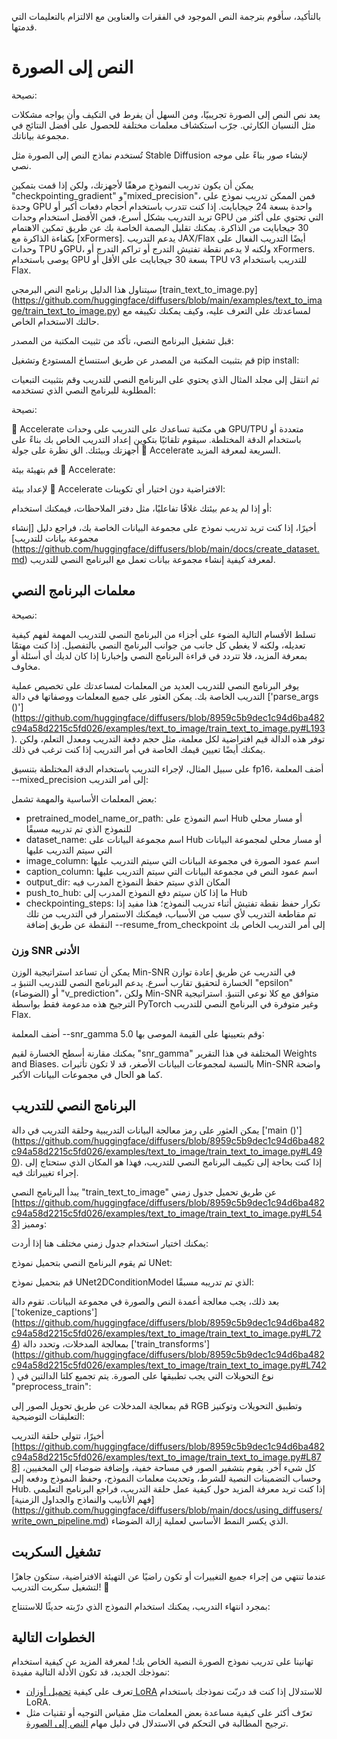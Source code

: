 بالتأكيد، سأقوم بترجمة النص الموجود في الفقرات والعناوين مع الالتزام بالتعليمات التي قدمتها.

# النص إلى الصورة

نصيحة:

يعد نص النص إلى الصورة تجريبيًا، ومن السهل أن يفرط في التكيف وأن يواجه مشكلات مثل النسيان الكارثي. جرّب استكشاف معلمات مختلفة للحصول على أفضل النتائج في مجموعة بياناتك.

تُستخدم نماذج النص إلى الصورة مثل Stable Diffusion لإنشاء صور بناءً على موجه نصي.

يمكن أن يكون تدريب النموذج مرهقًا لأجهزتك، ولكن إذا قمت بتمكين "checkpointing_gradient" و"mixed_precision"، فمن الممكن تدريب نموذج على وحدة GPU واحدة بسعة 24 جيجابايت. إذا كنت تتدرب باستخدام أحجام دفعات أكبر أو تريد التدريب بشكل أسرع، فمن الأفضل استخدام وحدات GPU التي تحتوي على أكثر من 30 جيجابايت من الذاكرة. يمكنك تقليل البصمة الخاصة بك عن طريق تمكين الاهتمام بكفاءة الذاكرة مع [xFormers]. يدعم التدريب JAX/Flax أيضًا التدريب الفعال على وحدات TPU وGPU، ولكنه لا يدعم نقطة تفتيش التدرج أو تراكم التدرج أو xFormers. يوصى باستخدام GPU بسعة 30 جيجابايت على الأقل أو TPU v3 للتدريب باستخدام Flax.

سيتناول هذا الدليل برنامج النص البرمجي [train_text_to_image.py] (https://github.com/huggingface/diffusers/blob/main/examples/text_to_image/train_text_to_image.py) لمساعدتك على التعرف عليه، وكيف يمكنك تكييفه مع حالتك الاستخدام الخاص.

قبل تشغيل البرنامج النصي، تأكد من تثبيت المكتبة من المصدر:

قم بتثبيت المكتبة من المصدر عن طريق استنساخ المستودع وتشغيل pip install:

ثم انتقل إلى مجلد المثال الذي يحتوي على البرنامج النصي للتدريب وقم بتثبيت التبعيات المطلوبة للبرنامج النصي الذي تستخدمه:

نصيحة:

🤗 Accelerate هي مكتبة تساعدك على التدريب على وحدات GPU/TPU متعددة أو باستخدام الدقة المختلطة. سيقوم تلقائيًا بتكوين إعداد التدريب الخاص بك بناءً على أجهزتك وبيئتك. الق نظرة على جولة 🤗 Accelerate السريعة لمعرفة المزيد.

قم بتهيئة بيئة 🤗 Accelerate:

لإعداد بيئة 🤗 Accelerate الافتراضية دون اختيار أي تكوينات:

أو إذا لم يدعم بيئتك غلافًا تفاعليًا، مثل دفتر الملاحظات، فيمكنك استخدام:

أخيرًا، إذا كنت تريد تدريب نموذج على مجموعة البيانات الخاصة بك، فراجع دليل [إنشاء مجموعة بيانات للتدريب] (https://github.com/huggingface/diffusers/blob/main/docs/create_dataset.md) لمعرفة كيفية إنشاء مجموعة بيانات تعمل مع البرنامج النصي للتدريب.

## معلمات البرنامج النصي

نصيحة:

تسلط الأقسام التالية الضوء على أجزاء من البرنامج النصي للتدريب المهمة لفهم كيفية تعديله، ولكنه لا يغطي كل جانب من جوانب البرنامج النصي بالتفصيل. إذا كنت مهتمًا بمعرفة المزيد، فلا تتردد في قراءة البرنامج النصي وإخبارنا إذا كان لديك أي أسئلة أو مخاوف.

يوفر البرنامج النصي للتدريب العديد من المعلمات لمساعدتك على تخصيص عملية التدريب الخاصة بك. يمكن العثور على جميع المعلمات ووصفاتها في دالة ['parse_args ()'] (https://github.com/huggingface/diffusers/blob/8959c5b9dec1c94d6ba482c94a58d2215c5fd026/examples/text_to_image/train_text_to_image.py#L193). توفر هذه الدالة قيم افتراضية لكل معلمة، مثل حجم دفعة التدريب ومعدل التعلم، ولكن يمكنك أيضًا تعيين قيمك الخاصة في أمر التدريب إذا كنت ترغب في ذلك.

على سبيل المثال، لإجراء التدريب باستخدام الدقة المختلطة بتنسيق fp16، أضف المعلمة --mixed_precision إلى أمر التدريب:

بعض المعلمات الأساسية والمهمة تشمل:

- pretrained_model_name_or_path: اسم النموذج على Hub أو مسار محلي للنموذج الذي تم تدريبه مسبقًا
- dataset_name: اسم مجموعة البيانات على Hub أو مسار محلي لمجموعة البيانات التي سيتم التدريب عليها
- image_column: اسم عمود الصورة في مجموعة البيانات التي سيتم التدريب عليها
- caption_column: اسم عمود النص في مجموعة البيانات التي سيتم التدريب عليها
- output_dir: المكان الذي سيتم حفظ النموذج المدرب فيه
- push_to_hub: ما إذا كان سيتم دفع النموذج المدرب إلى Hub
- checkpointing_steps: تكرار حفظ نقطة تفتيش أثناء تدريب النموذج؛ هذا مفيد إذا تم مقاطعة التدريب لأي سبب من الأسباب، فيمكنك الاستمرار في التدريب من تلك النقطة عن طريق إضافة --resume_from_checkpoint إلى أمر التدريب الخاص بك

### وزن SNR الأدنى

يمكن أن تساعد استراتيجية الوزن Min-SNR في التدريب عن طريق إعادة توازن الخسارة لتحقيق تقارب أسرع. يدعم البرنامج النصي للتدريب التنبؤ بـ "epsilon" (الضوضاء) أو "v_prediction"، ولكن Min-SNR متوافق مع كلا نوعي التنبؤ. استراتيجية الترجيح هذه مدعومة فقط بواسطة PyTorch وغير متوفرة في البرنامج النصي للتدريب Flax.

أضف المعلمة --snr_gamma وقم بتعيينها على القيمة الموصى بها 5.0:

يمكنك مقارنة أسطح الخسارة لقيم "snr_gamma" المختلفة في هذا التقرير Weights and Biases. بالنسبة لمجموعات البيانات الأصغر، قد لا تكون تأثيرات Min-SNR واضحة كما هو الحال في مجموعات البيانات الأكبر.

## البرنامج النصي للتدريب

يمكن العثور على رمز معالجة البيانات التدريبية وحلقة التدريب في دالة ['main ()'] (https://github.com/huggingface/diffusers/blob/8959c5b9dec1c94d6ba482c94a58d2215c5fd026/examples/text_to_image/train_text_to_image.py#L490). إذا كنت بحاجة إلى تكييف البرنامج النصي للتدريب، فهذا هو المكان الذي ستحتاج إلى إجراء تغييراتك فيه.

يبدأ البرنامج النصي "train_text_to_image" عن طريق تحميل جدول زمني [https://github.com/huggingface/diffusers/blob/8959c5b9dec1c94d6ba482c94a58d2215c5fd026/examples/text_to_image/train_text_to_image.py#L543] ومميز:

يمكنك اختيار استخدام جدول زمني مختلف هنا إذا أردت:

ثم يقوم البرنامج النصي بتحميل نموذج UNet:

قم بتحميل نموذج UNet2DConditionModel الذي تم تدريبه مسبقًا:

بعد ذلك، يجب معالجة أعمدة النص والصورة في مجموعة البيانات. تقوم دالة ['tokenize_captions'] (https://github.com/huggingface/diffusers/blob/8959c5b9dec1c94d6ba482c94a58d2215c5fd026/examples/text_to_image/train_text_to_image.py#L724) بمعالجة المدخلات، وتحدد دالة ['train_transforms'] (https://github.com/huggingface/diffusers/blob/8959c5b9dec1c94d6ba482c94a58d2215c5fd026/examples/text_to_image/train_text_to_image.py#L742) نوع التحويلات التي يجب تطبيقها على الصورة. يتم تجميع كلتا الدالتين في "preprocess_train":

قم بمعالجة المدخلات عن طريق تحويل الصور إلى RGB وتطبيق التحويلات وتوكنيز التعليقات التوضيحية:

أخيرًا، تتولى حلقة التدريب [https://github.com/huggingface/diffusers/blob/8959c5b9dec1c94d6ba482c94a58d2215c5fd026/examples/text_to_image/train_text_to_image.py#L878] كل شيء آخر. يقوم بتشفير الصور في مساحة خفية، وإضافة ضوضاء إلى المخفيين، وحساب التضمينات النصية للشرط، وتحديث معلمات النموذج، وحفظ النموذج ودفعه إلى Hub. إذا كنت تريد معرفة المزيد حول كيفية عمل حلقة التدريب، فراجع البرنامج التعليمي [فهم الأنابيب والنماذج والجداول الزمنية] (https://github.com/huggingface/diffusers/blob/main/docs/using_diffusers/write_own_pipeline.md) الذي يكسر النمط الأساسي لعملية إزالة الضوضاء.
## تشغيل السكربت

عندما تنتهي من إجراء جميع التغييرات أو تكون راضيًا عن التهيئة الافتراضية، ستكون جاهزًا لتشغيل سكربت التدريب! 🚀

بمجرد انتهاء التدريب، يمكنك استخدام النموذج الذي درّبته حديثًا للاستنتاج:

## الخطوات التالية

تهانينا على تدريب نموذج الصورة النصية الخاص بك! لمعرفة المزيد عن كيفية استخدام نموذجك الجديد، قد تكون الأدلة التالية مفيدة:

- تعرف على كيفية [تحميل أوزان LoRA](../using-diffusers/loading_adapters#LoRA) للاستدلال إذا كنت قد دربّت نموذجك باستخدام LoRA.
- تعرّف أكثر على كيفية مساعدة بعض المعلمات مثل مقياس التوجيه أو تقنيات مثل ترجيح المطالبة في التحكم في الاستدلال في دليل مهام [النص إلى الصورة](../using-diffusers/conditional_image_generation).